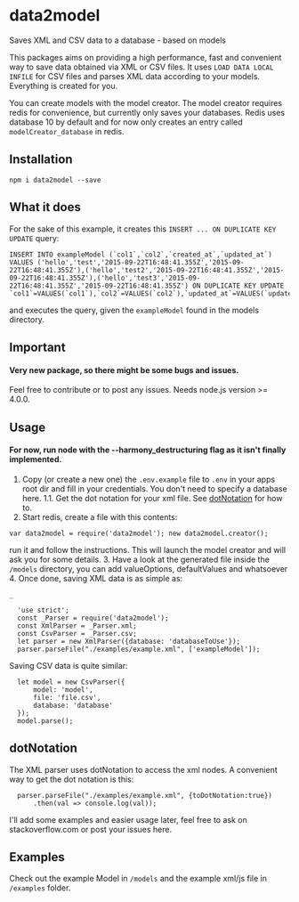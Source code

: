# data2model
Saves XML and CSV data to a database - based on models

This packages aims on providing a high performance, fast and convenient way to save data obtained via XML or CSV files. 
It uses `LOAD DATA LOCAL INFILE` for CSV files and parses XML data according to your models. Everything is created for you.
 
You can create models with the model creator. The model creator requires redis for convenience, 
but currently only saves your databases. Redis uses database 10 by default and for now only creates an entry called
`modelCreator_database` in redis.

## Installation

    npm i data2model --save

## What it does

For the sake of this example, it creates this `INSERT ... ON DUPLICATE KEY UPDATE` query:

    INSERT INTO exampleModel (`col1`,`col2`,`created_at`,`updated_at`) VALUES ('hello','test','2015-09-22T16:48:41.355Z','2015-09-22T16:48:41.355Z'),('hello','test2','2015-09-22T16:48:41.355Z','2015-09-22T16:48:41.355Z'),('hello','test3','2015-09-22T16:48:41.355Z','2015-09-22T16:48:41.355Z') ON DUPLICATE KEY UPDATE `col1`=VALUES(`col1`),`col2`=VALUES(`col2`),`updated_at`=VALUES(`updated_at`)

and executes the query, given the `exampleModel` found in the models directory.

## Important

#### Very new package, so there might be some bugs and issues. 
Feel free to contribute or to post any issues. 
Needs node.js version >= 4.0.0.

## Usage
  
#### For now, run node with the --harmony_destructuring flag as it isn't finally implemented. 
  
  1. Copy (or create a new one) the `.env.example` file to `.env` in your apps root dir and fill in your credentials. You don't need to specify a database here.
  1.1. Get the dot notation for your xml file. See [dotNotation](https://github.com/baao/data2model#dotnotation) for how to.
  2. Start redis, create a file with this contents:
  
  `var data2model = require('data2model');
   new data2model.creator();`
  
  run it and follow the instructions. This will launch the model creator and will ask you for some details. 
  3. Have a look at the generated file inside the `/models` directory, you can add valueOptions, defaultValues and whatsoever
  4. Once done, saving XML data is as simple as:

`_`

      'use strict';
      const _Parser = require('data2model');
      const XmlParser = _Parser.xml;
      const CsvParser = _Parser.csv;
      let parser = new XmlParser({database: 'databaseToUse'});
      parser.parseFile("./examples/example.xml", ['exampleModel']);

Saving CSV data is quite similar:       
      
      let model = new CsvParser({
          model: 'model',
          file: 'file.csv',
          database: 'database'
      });
      model.parse();

## dotNotation
The XML parser uses dotNotation to access the xml nodes. A convenient way to get the dot notation is this:
 
      parser.parseFile("./examples/example.xml", {toDotNotation:true})
          .then(val => console.log(val));


I'll add some examples and easier usage later, feel free to ask on stackoverflow.com or post your issues here. 

## Examples

Check out the example Model in `/models` and the example xml/js file in `/examples` folder.


